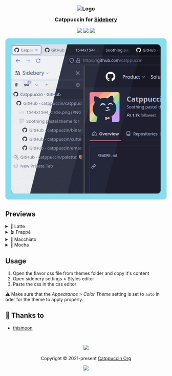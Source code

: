 <h3 align="center">
	<img src="https://raw.githubusercontent.com/catppuccin/catppuccin/main/assets/logos/exports/1544x1544_circle.png" width="100" alt="Logo"/><br/>
	<img src="https://raw.githubusercontent.com/catppuccin/catppuccin/main/assets/misc/transparent.png" height="30" width="0px"/>
	Catppuccin for <a href="https://addons.mozilla.org/en-GB/firefox/addon/sidebery/">Sidebery</a>
	<img src="https://raw.githubusercontent.com/catppuccin/catppuccin/main/assets/misc/transparent.png" height="30" width="0px"/>
</h3>

<p align="center">
	<a href="https://github.com/catppuccin/sidebery/stargazers"><img src="https://img.shields.io/github/stars/catppuccin/sidebery?colorA=363a4f&colorB=b7bdf8&style=for-the-badge"></a>
	<a href="https://github.com/catppuccin/sidebery/issues"><img src="https://img.shields.io/github/issues/catppuccin/sidebery?colorA=363a4f&colorB=f5a97f&style=for-the-badge"></a>
	<a href="https://github.com/catppuccin/sidebery/contributors"><img src="https://img.shields.io/github/contributors/catppuccin/sidebery?colorA=363a4f&colorB=a6da95&style=for-the-badge"></a>
</p>

<p align="center">
	<img src="assets/previews/preview.webp"/>
</p>

## Previews

<details>
<summary>🌻 Latte</summary>
<img src="assets/previews/latte.png"/>
</details>
<details>
<summary>🪴 Frappé</summary>
<img src="assets/previews/frappe.png"/>
</details>
<details>
<summary>🌺 Macchiato</summary>
<img src="assets/previews/macchiato.png"/>
</details>
<details>
<summary>🌿 Mocha</summary>
<img src="assets/previews/mocha.png"/>
</details>

## Usage

1. Open the flavor css file from themes folder and copy it's content
2. Open sidebery settings > Styles editor
3. Paste the css in the css editor

⚠️ Make sure that the *Appearance* > *Color Theme* setting is set to `auto` in oder for the theme to apply properly.

## 💝 Thanks to

- [thismoon](https://github.com/thismoon)

&nbsp;

<p align="center">
	<img src="https://raw.githubusercontent.com/catppuccin/catppuccin/main/assets/footers/gray0_ctp_on_line.svg?sanitize=true" />
</p>

<p align="center">
	Copyright &copy; 2021-present <a href="https://github.com/catppuccin" target="_blank">Catppuccin Org</a>
</p>

<p align="center">
	<a href="https://github.com/catppuccin/catppuccin/blob/main/LICENSE"><img src="https://img.shields.io/static/v1.svg?style=for-the-badge&label=License&message=MIT&logoColor=d9e0ee&colorA=363a4f&colorB=b7bdf8"/></a>
</p>
